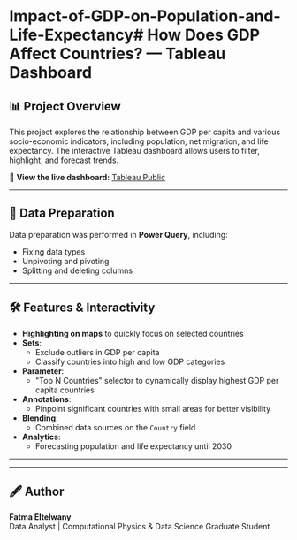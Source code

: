 # Impact-of-GDP-on-Population-and-Life-Expectancy# How Does GDP Affect Countries? — Tableau Dashboard

## 📊 Project Overview
This project explores the relationship between GDP per capita and various socio-economic indicators, including population, net migration, and life expectancy. The interactive Tableau dashboard allows users to filter, highlight, and forecast trends.

🔗 **View the live dashboard:** [Tableau Public](https://public.tableau.com/app/profile/fatma.mahmoud3742/viz/FinalProject_16751818833860/HowdoesGDPaffectcountries)

---

## 📂 Data Preparation
Data preparation was performed in **Power Query**, including:
- Fixing data types
- Unpivoting and pivoting
- Splitting and deleting columns

---

## 🛠 Features & Interactivity
- **Highlighting on maps** to quickly focus on selected countries  
- **Sets**:
  - Exclude outliers in GDP per capita
  - Classify countries into high and low GDP categories
- **Parameter**:
  - "Top N Countries" selector to dynamically display highest GDP per capita countries
- **Annotations**:
  - Pinpoint significant countries with small areas for better visibility
- **Blending**:
  - Combined data sources on the `Country` field
- **Analytics**:
  - Forecasting population and life expectancy until 2030

---


---

## 🖋 Author
**Fatma Eltelwany**  
Data Analyst | Computational Physics & Data Science Graduate Student  
